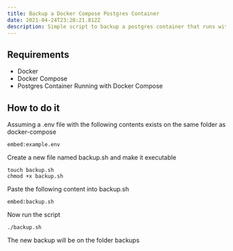 ```yaml
---
title: Backup a Docker Compose Postgres Container
date: 2021-04-24T23:28:21.812Z
description: Simple script to backup a postgres container that runs with docker-compose
---
```


## Requirements

- Docker
- Docker Compose
- Postgres Container Running with Docker Compose

## How to do it

Assuming a .env file with the following contents exists on the same folder as docker-compose

`embed:example.env`

Create a new file named backup.sh and make it executable

```shell
touch backup.sh
chmod +x backup.sh
```

Paste the following content into backup.sh

`embed:backup.sh`

Now run the script

```shell
./backup.sh
```

The new backup will be on the folder backups
